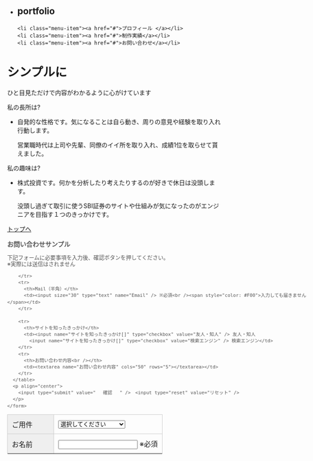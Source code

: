 
<html lang="ja">
<head>
  <meta charset="UTF-8">
  <meta name="viewport" content="width=device-width, initial-scale=1.0">
  <link rel="stylesheet" href="style13.css">
  <script src="https://code.jquery.com/jquery-3.3.1.min.js"></script> 
  <title>Document</title>
</head>
<body>
  
  <div class="icon-hamburger"><span></span></div>
<nav class="menu-container">
  <ul class="menu">
    <li class="menu-item">
<h1>portfolio</h1></li>


    <li class="menu-item"><a href="#">プロフィール </a></li>
    <li class="menu-item"><a href="#">制作実績</a></li>
    <li class="menu-item"><a href="#">お問い合わせ</a></li>
    
  </ul>
</nav>
<div class="hero">
  <div class="hero1">
    <h1>シンプルに</h1>
<p>ひと目見ただけで内容がわかるように心がけています</p>
  </div>
</div>

<div class="accordion">私の長所は?
</div>
<div class="accordion-content">
  <nav class="accordion-nav">
    <ul>
      <li><p>
        自発的な性格です。気になることは自ら動き、周りの意見や経験を取り入れ行動します。 </p>
        <p>
        営業職時代は上司や先輩、同僚のイイ所を取り入れ、成績1位を取らせて貰えました。  </p>
      </li>
    </ul>
  </nav>
</div>
<div class="accordion-a">私の趣味は?
</div>
<div class="accordion-content-a">
  <nav class="accordion-nav-a">
    <ul>
      <li>
        <p>
          株式投資です。何かを分析したり考えたりするのが好きで休日は没頭します。
        </p>
        <p>没頭し過ぎて取引に使うSBI証券のサイトや仕組みが気になったのがエンジニアを目指す１つのきっかけです。
        </p>
      </li>
    </ul>
  </nav>
</div>
  
<script>
  jQuery( '.accordion' ).on( 'click', function() {
  jQuery( '.accordion-content' ).slideToggle();
}); 
</script>
<script>
  jQuery( '.accordion-a' ).on( 'click', function() {
  jQuery( '.accordion-content-a' ).slideToggle();
}); 
</script>






<div class="floating"> <a href="#">トップへ</a> </div>
<script src="https://code.jquery.com/jquery-3.2.1.min.js"></script>
<script>
jQuery(window).on("scroll", function($) {
  if (jQuery(this).scrollTop() > 100) {
    jQuery('.floating').show();
  } else {
    jQuery('.floating').hide();
  }
});

jQuery('.floating').click(function () {
  jQuery('body,html').animate({
    scrollTop: 0
  }, 500);
  return false;
});
</script>


  <script>
   jQuery('.icon-hamburger').on('click', function() {
  jQuery('body').append('<div id="modal-overlay"></div>');
  jQuery('#modal-overlay').fadeIn('1500');
  jQuery('.menu-container .menu').fadeIn('1500');
});

jQuery(document).on('click', '#modal-overlay', function() {
  jQuery('#modal-overlay').fadeOut('1500');
  jQuery('.menu-container .menu').fadeOut('1500');
});
  </script>
  
</body>
<style type="text/css">
  #formWrap {
    width:700px;
    margin:0 auto;
    color:#555;
    line-height:120%;
    font-size:90%;
  }
  table.formTable{
    width:100%;
    margin:0 auto;
    border-collapse:collapse;
  }
  table.formTable td,table.formTable th{
    border:1px solid #ccc;
    padding:10px;
  }
  table.formTable th{
    width:30%;
    font-weight:normal;
    background:#efefef;
    text-align:left;
  }
  /*  引用　簡易版レスポンシブ用CSS　*/
  @media screen and (max-width:572px) {
  #formWrap {
    width:95%;
    margin:0 auto;
  }
  table.formTable th, table.formTable td {
    width:auto;
    display:block;
  }
  table.formTable th {
    margin-top:5px;
    border-bottom:0;
  }
  input[type="text"], textarea {
    width:80%;
    padding:5px;
    font-size:110%;
    display:block;
  }
  input[type="submit"], input[type="reset"], input[type="button"] {
    display:block;
    width:100%;
    height:40px;
  }
  }
  </style>
  
  <body>
  <div id="formWrap">
    <h3>お問い合わせサンプル</h3>
    <p>下記フォームに必要事項を入力後、確認ボタンを押してください。<br />
  ※実際には送信はされません</p>
    <form method="post" action="mail.php">
      <table class="formTable">
        <tr>
          <th>ご用件</th>
          <td><select name="ご用件">
              <option value="">選択してください</option>
              <option value="ご質問・お問い合わせ">ご質問・お問い合わせ</option>
              <option value="リンクについて">リンクについて</option>
            </select></td>
        </tr>
        <tr>
          <th>お名前</th>
          <td><input size="20" type="text" name="お名前" /> ※必須</td>
        </tr>
        <tr>
          
        </tr>
        <tr>
          <th>Mail（半角）</th>
          <td><input size="30" type="text" name="Email" /> ※必須<br /><span style="color: #F00">入力しても届きません</span></td>
        </tr>
      
        <tr>
          <th>サイトを知ったきっかけ</th>
          <td><input name="サイトを知ったきっかけ[]" type="checkbox" value="友人・知人" /> 友人・知人　
            <input name="サイトを知ったきっかけ[]" type="checkbox" value="検索エンジン" /> 検索エンジン</td>
        </tr>
        <tr>
          <th>お問い合わせ内容<br /></th>
          <td><textarea name="お問い合わせ内容" cols="50" rows="5"></textarea></td>
        </tr>
      </table>
      <p align="center">
        <input type="submit" value="　 確認 　" />　<input type="reset" value="リセット" />
      </p>
    </form>
  
  </div>
  </body>
</html>
